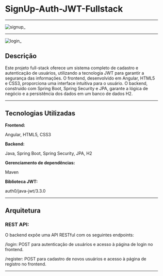 <h1>SignUp-Auth-JWT-Fullstack</h1>
<hr>

![signup_](https://github.com/user-attachments/assets/67012342-4281-4f6a-9fe2-03606ba84eb2)
<hr>

![login_](https://github.com/user-attachments/assets/7631a2fb-2b7c-4a44-8f4f-469a595abf77)

<h2>Descrição</h2>
<p>Este projeto full-stack oferece um sistema completo de cadastro e autenticação de usuários, utilizando a tecnologia JWT para garantir a segurança das informações. O frontend, desenvolvido em Angular, HTML5 e CSS3, proporciona uma interface intuitiva para o usuário. O backend, construído com Spring Boot, Spring Security e JPA, garante a lógica de negócio e a persistência dos dados em um banco de dados H2.</p>
<hr>
<h2>Tecnologias Utilizadas</h2>
<strong>Frontend: </strong><p>Angular, HTML5, CSS3</p>
<strong>Backend: </strong><p>Java, Spring Boot, Spring Security, JPA, H2</p>
<strong>Gerenciamento de dependências: </strong><p>Maven</p>
<strong>Biblioteca JWT: </strong><p>auth0/java-jwt/3.3.0</p>
<hr>
<h2>Arquitetura</h2>
<h3><strong>REST API: </strong></h3><p>O backend expõe uma API RESTful com os seguintes endpoints:</p>
<p>/login: POST para autenticação de usuários e acesso à página de login no frontend.</p>
<p>/register: POST para cadastro de novos usuários e acesso à página de registro no frontend.</p>
<hr>

